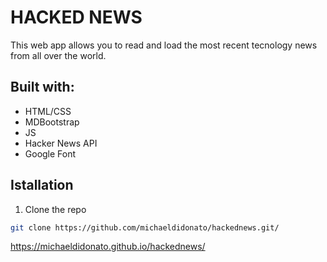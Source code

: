 # HACKED NEWS
This web app allows you to read and load the most recent tecnology news from all over the world.

## Built with:
* HTML/CSS
* MDBootstrap 
* JS
* Hacker News API
* Google Font 

## Istallation
1. Clone the repo
```sh
git clone https://github.com/michaeldidonato/hackednews.git/
```
https://michaeldidonato.github.io/hackednews/
